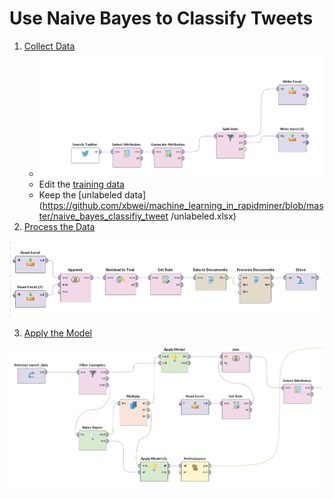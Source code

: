 
# Use Naive Bayes to Classify Tweets

1. [Collect Data](https://github.com/xbwei/machine_learning_in_rapidminer/blob/master/naive_bayes_classifiy_tweet/collect_tweet.xml)
    * <img src="collect_tweet.PNG" width="500">
    * Edit the [training data](https://github.com/xbwei/machine_learning_in_rapidminer/blob/master/naive_bayes_classifiy_tweet/traing.xlsx)
    * Keep the [unlabeled data](https://github.com/xbwei/machine_learning_in_rapidminer/blob/master/naive_bayes_classifiy_tweet    /unlabeled.xlsx)   
2. [Process the Data](https://github.com/xbwei/machine_learning_in_rapidminer/blob/master/naive_bayes_classifiy_tweet/process_data.xml)
 <img src="process_data.PNG" width="500"> 
     
3. [Apply the Model](https://github.com/xbwei/machine_learning_in_rapidminer/blob/master/naive_bayes_classifiy_tweet/apply_model.xml)
 <img src="apply_data.PNG" width="500"> 
